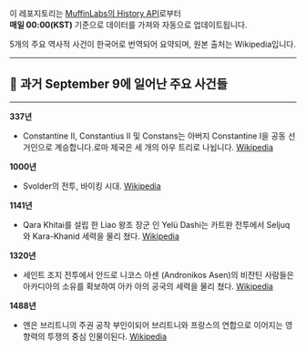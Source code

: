 

이 레포지토리는 [MuffinLabs의 History API](https://history.muffinlabs.com/date)로부터  
**매일 00:00(KST)** 기준으로 데이터를 가져와 자동으로 업데이트됩니다.

5개의 주요 역사적 사건이 한국어로 번역되어 요약되며, 원본 출처는 Wikipedia입니다.

---

## 📅 과거 **September 9**에 일어난 주요 사건들

---
**337년**
- Constantine II, Constantius II 및 Constans는 아버지 Constantine I을 공동 선거인으로 계승합니다.로마 제국은 세 개의 아우 트리로 나뉩니다.  [Wikipedia](https://wikipedia.org/wiki/Constantine_II_(emperor))

**1000년**
- Svolder의 전투, 바이킹 시대.  [Wikipedia](https://wikipedia.org/wiki/Battle_of_Svolder)

**1141년**
- Qara Khitai를 설립 한 Liao 왕조 장군 인 Yelü Dashi는 카트완 전투에서 Seljuq와 Kara-Khanid 세력을 물리 쳤다.  [Wikipedia](https://wikipedia.org/wiki/Yel%C3%BC_Dashi)

**1320년**
- 세인트 조지 전투에서 안드로 니코스 아센 (Andronikos Asen)의 비잔틴 사람들은 아카디아의 소유를 확보하여 아카 아의 공국의 세력을 물리 쳤다.  [Wikipedia](https://wikipedia.org/wiki/Battle_of_Saint_George)

**1488년**
- 앤은 브리트니의 주권 공작 부인이되어 브리트니와 프랑스의 연합으로 이어지는 영향력의 투쟁의 중심 인물이된다.  [Wikipedia](https://wikipedia.org/wiki/Anne_of_Brittany)
